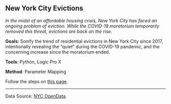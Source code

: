 ## New York City Evictions

_In the midst of an affordable housing crisis, New York City has faced an ongoing problem of eviction. While the COVID-19 moratorium temporarily removed this threat, evictions are back on the rise._

**Goals**: Sonify the trend of residential evictions in New York City since 2017, intentionally revealing the “quiet” during the COVID-19 pandemic, and the concerning increase since the moratorium ended.  

**Tools**: Python, Logic Pro X  

**Method**: Parameter Mapping  

Follow the steps on [this page](https://www.sonificationkit.com/data-sonification/exercises/exercise-3-new-york-city-evictions).  

------   

Data Source: [NYC OpenData](https://data.cityofnewyork.us/City-Government/Evictions/6z8x-wfk4/about_data).

